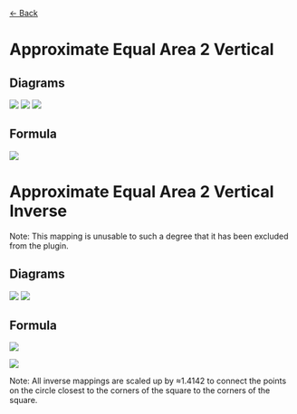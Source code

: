 [<- Back](https://raw.githubusercontent.com/Kuuuube/Circular_Area/blob/main/wiki/mappings_index.md)

# Approximate Equal Area 2 Vertical

## Diagrams
![](https://raw.githubusercontent.com/Kuuuube/Circular_Area/main/wiki/images/mappings/square_approximate_equal_area_2_vertical_circle_grid_thick_checkerboard.png)
![](https://raw.githubusercontent.com/Kuuuube/Circular_Area/main/wiki/images/mappings/square_approximate_equal_area_2_vertical_square_grid_thick_checkerboard.png)
![](https://raw.githubusercontent.com/Kuuuube/Circular_Area/main/wiki/images/mappings/square_approximate_equal_area_2_vertical_dot_grid_circle_rgb_gradient_circle.png)

## Formula
![](https://raw.githubusercontent.com/Kuuuube/Circular_Area/main/wiki/images/formulas/approximate_equal_area_2_vertical_formula.png)




# Approximate Equal Area 2 Vertical Inverse 

Note: This mapping is unusable to such a degree that it has been excluded from the plugin.

## Diagrams
![](https://raw.githubusercontent.com/Kuuuube/Circular_Area/main/wiki/images/mappings/circle_approximate_equal_area_2_vertical_square_grid_circle_thick_checkerboard.png)
![](https://raw.githubusercontent.com/Kuuuube/Circular_Area/main/wiki/images/mappings/circle_approximate_equal_area_2_vertical_dot_grid_square_rgb_gradient.png)

## Formula
![](https://raw.githubusercontent.com/Kuuuube/Circular_Area/main/wiki/images/formulas/approximate_equal_area_2_vertical_inverse_formula.png)

![](https://raw.githubusercontent.com/Kuuuube/Circular_Area/main/wiki/images/formulas/approximate_equal_area_2_t_variable.png)

Note: All inverse mappings are scaled up by ≈1.4142 to connect the points on the circle closest to the corners of the square to the corners of the square.